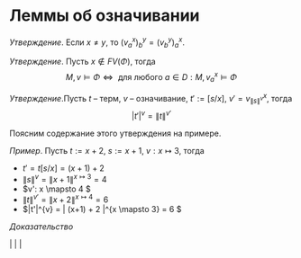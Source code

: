 # Леммы об означивании

*Утверждение*. Если $x \not = y$, то $(v^x_a)^y_b = (v^y_b)^x_a$. 

*Утверждение*. Пусть $x \not \in FV(\Phi)$, тогда  
$$M, v \models \Phi \Leftrightarrow \text{ для любого } a \in D: M, v^x_a \models \Phi $$

*Утверждение*.Пусть $t$ – терм, $v$ – означивание, $t':=[s/x]$, $v'=v^x_{\|s\|^v}$, тогда
$$|t'|^v = \|t\|^{v'}$$

Поясним содержание этого утверждения на примере.

*Пример*. Пусть $t:= x + 2$, $s:= x + 1$, $v: x \mapsto 3$, тогда
* $t'= t[s/x]= (x + 1) + 2$
* $\|s\|^v = \|x+1\|^{x \mapsto 3} = 4$
* $v': x \mapsto 4 $
* $\|t\|^{v'}= \|x + 2\|^{x \mapsto 4} = 6$
* $\|t'\|^{v} = \| (x+1) + 2 \|^{x \mapsto 3} = 6 $

*Доказательство* 

|
|
|
